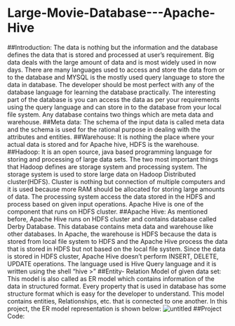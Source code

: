 # Large-Movie-Database---Apache-Hive
##Introduction:
The data is nothing but the information and the database defines the data that is stored and processed at user’s requirement. Big data deals with the large amount of data and is most widely used in now days. There are many languages used to access and store the data from or to the database and MYSQL is the mostly used query language to store the data in database. The developer should be most perfect with any of the database language for learning the database practically. The interesting part of the database is you can access the data as per your requirements using the query language and can store in to the database from your local file system. 
Any database contains two things which are meta data and warehouse.
##Meta data: 
The schema of the input data is called meta data and the schema is used for the rational purpose in dealing with the attributes and entities.
##Warehouse: 
It is nothing the place where your actual data is stored and for Apache hive, HDFS is the warehouse.
##Hadoop:
It is an open source, java based programming language for storing and processing of large data sets. The two most important things that Hadoop defines are storage system and processing system. The storage system is used to store large data on Hadoop Distributed cluster(HDFS). Cluster is nothing but connection of multiple computers and it is used because more RAM should be allocated for storing large amounts of data. The processing system access the data stored in the HDFS and process based on given input operations. Apache Hive is one of the component that runs on HDFS cluster.
##Apache Hive:
As mentioned before, Apache Hive runs on HDFS cluster and contains database called Derby Database. This database contains meta data and warehouse like other databases. In Apache, the warehouse is HDFS because the data is stored from local file system to HDFS and the Apache Hive process the data that is stored in HDFS but not based on the local file system. Since the data is stored in HDFS cluster, Apache Hive doesn’t perform INSERT, DELETE, UPDATE operations.  The language used is Hive Query language and it is written using the shell “hive >”
##Entity- Relation Model of given data set:
This model is also called as ER model which contains information of the data in structured format.
Every property that is used in database has some structure format which is easy for the developer to understand. This model contains entities, Relationships, etc. that is connected to one another. In this project, the ER model representation is shown below:
![untitled](https://cloud.githubusercontent.com/assets/18632383/23093182/fe2fc638-f5a9-11e6-9d07-42dabf9416ff.png)
##Project Code:
